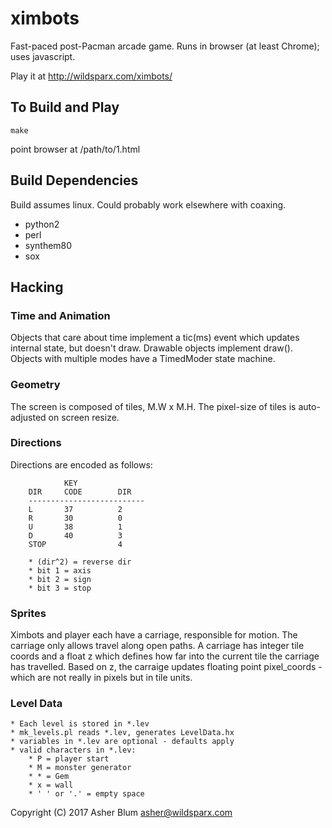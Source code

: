 # ximbots
Fast-paced post-Pacman arcade game. Runs in browser (at least Chrome); uses javascript.

Play it at http://wildsparx.com/ximbots/

## To Build and Play
```
make
```
point browser at /path/to/1.html

## Build Dependencies

Build assumes linux. Could probably work elsewhere with coaxing.
  * python2
  * perl
  * synthem80
  * sox

## Hacking

### Time and Animation

Objects that care about time implement a tic(ms) event which updates internal state, but doesn't draw. Drawable objects implement draw(). Objects with multiple modes have a TimedModer state machine.

### Geometry

The screen is composed of tiles, M.W x M.H. The pixel-size of tiles is auto-adjusted on screen resize.

### Directions

Directions are encoded as follows:

```
            KEY
    DIR     CODE        DIR
    --------------------------
    L       37          2
    R       30          0
    U       38          1
    D       40          3
    STOP                4

    * (dir^2) = reverse dir
    * bit 1 = axis
    * bit 2 = sign
    * bit 3 = stop
```
### Sprites

Ximbots and player each have a carriage, responsible for motion. The carriage only allows travel along open paths. A carriage has integer tile coords and a float z which defines how far into the current tile the carriage has travelled. Based on z, the carraige updates floating point pixel_coords - which are not really in pixels but in tile units.

### Level Data
    * Each level is stored in *.lev
    * mk_levels.pl reads *.lev, generates LevelData.hx
    * variables in *.lev are optional - defaults apply
    * valid characters in *.lev:
        * P = player start
        * M = monster generator
        * * = Gem
        * x = wall
        * ' ' or '.' = empty space

Copyright (C) 2017 Asher Blum <asher@wildsparx.com>
